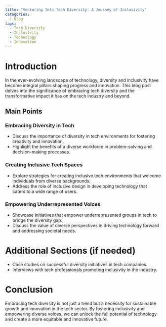 ```yaml
---
title: "Venturing Into Tech Diversity: A Journey of Inclusivity"
categories:
  - Blog
tags:
  - Tech Diversity
  - Inclusivity
  - Technology
  - Innovation
---
```


# Introduction
In the ever-evolving landscape of technology, diversity and inclusivity have become integral pillars shaping progress and innovation. This blog post delves into the significance of embracing tech diversity and the transformative impact it has on the tech industry and beyond.

## Main Points
### Embracing Diversity in Tech
- Discuss the importance of diversity in tech environments for fostering creativity and innovation.
- Highlight the benefits of a diverse workforce in problem-solving and decision-making processes.

### Creating Inclusive Tech Spaces
- Explore strategies for creating inclusive tech environments that welcome individuals from diverse backgrounds.
- Address the role of inclusive design in developing technology that caters to a wide range of users.

### Empowering Underrepresented Voices
- Showcase initiatives that empower underrepresented groups in tech to bridge the diversity gap.
- Discuss the value of diverse perspectives in driving technology forward and addressing societal needs.

# Additional Sections (if needed)
- Case studies on successful diversity initiatives in tech companies.
- Interviews with tech professionals promoting inclusivity in the industry.

# Conclusion
Embracing tech diversity is not just a trend but a necessity for sustainable growth and innovation in the tech sector. By fostering inclusivity and empowering diverse voices, we can unlock the full potential of technology and create a more equitable and innovative future.